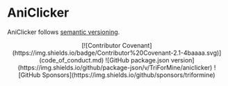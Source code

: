 # AniClicker

AniClicker follows [semantic versioning](https://semver.org/).

<p align="center">
    [![Contributor Covenant](https://img.shields.io/badge/Contributor%20Covenant-2.1-4baaaa.svg)](code_of_conduct.md)
    ![GitHub package.json version](https://img.shields.io/github/package-json/v/TriForMine/aniclicker)
    ![GitHub Sponsors](https://img.shields.io/github/sponsors/triformine)
</p>
